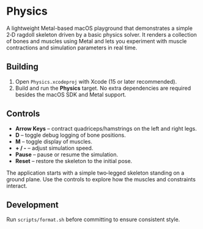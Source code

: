 # Physics

A lightweight Metal-based macOS playground that demonstrates a simple 2‑D ragdoll skeleton driven by a basic physics solver. It renders a collection of bones and muscles using Metal and lets you experiment with muscle contractions and simulation parameters in real time.

## Building

1. Open `Physics.xcodeproj` with Xcode (15 or later recommended).
2. Build and run the **Physics** target. No extra dependencies are required besides the macOS SDK and Metal support.

## Controls

- **Arrow Keys** – contract quadriceps/hamstrings on the left and right legs.
- **D** – toggle debug logging of bone positions.
- **M** – toggle display of muscles.
- **+ / -** – adjust simulation speed.
- **Pause** – pause or resume the simulation.
- **Reset** – restore the skeleton to the initial pose.

The application starts with a simple two‑legged skeleton standing on a ground plane. Use the controls to explore how the muscles and constraints interact.

## Development
Run `scripts/format.sh` before committing to ensure consistent style.
